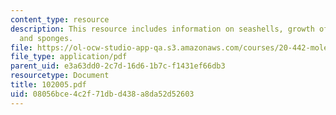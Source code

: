 ```yaml
---
content_type: resource
description: This resource includes information on seashells, growth of pearls, brittlestars,
  and sponges.
file: https://ol-ocw-studio-app-qa.s3.amazonaws.com/courses/20-442-molecular-structure-of-biological-materials-be-442-fall-2005/08056bce4c2f71dbd438a8da52d52603_102005.pdf
file_type: application/pdf
parent_uid: e3a63dd0-2c7d-16d6-1b7c-f1431ef66db3
resourcetype: Document
title: 102005.pdf
uid: 08056bce-4c2f-71db-d438-a8da52d52603
---
```

